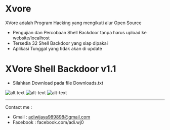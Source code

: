 # Xvore
 XVore adalah Program Hacking yang mengikuti alur Open Source
 
 - Pengujian dan Percobaan Shell Backdoor tanpa harus upload ke website/localhost
- Tersedia 32 Shell Backdoor yang siap dipakai
- Aplikasi Tunggal yang tidak akan di update

# XVore Shell Backdoor v1.1
- Silahkan Download pada file Downloads.txt


![alt text](https://i.imgur.com/am2LzC5.png)
![alt-text](https://raw.githubusercontent.com/PkuLNX/Xvore/master/screenshot/3.jpg)
![alt-text](https://raw.githubusercontent.com/PkuLNX/Xvore/master/screenshot/4.jpg)

----------------------------

Contact me :
- Gmail : adiwijaya989898@gmail.com
- Facebook : facebook.com/adi.wj0

